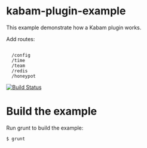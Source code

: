kabam-plugin-example
====================

This example demonstrate how a Kabam plugin works.

Add routes:

```

  /config
  /time
  /team
  /redis
  /honeypot
```

[![Build Status](https://travis-ci.org/mykabam/kabam-plugin-example.png)](https://travis-ci.org/mykabam/kabam-plugin-example)

Build the example
=================

Run grunt to build the example:

```
$ grunt
```